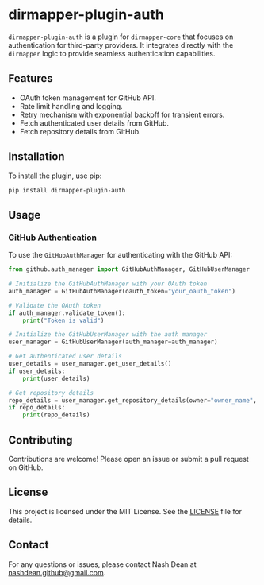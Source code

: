 # dirmapper-plugin-auth

`dirmapper-plugin-auth` is a plugin for `dirmapper-core` that focuses on authentication for third-party providers. It integrates directly with the `dirmapper` logic to provide seamless authentication capabilities.

## Features

- OAuth token management for GitHub API.
- Rate limit handling and logging.
- Retry mechanism with exponential backoff for transient errors.
- Fetch authenticated user details from GitHub.
- Fetch repository details from GitHub.

## Installation

To install the plugin, use pip:

```sh
pip install dirmapper-plugin-auth
```

## Usage

### GitHub Authentication

To use the `GitHubAuthManager` for authenticating with the GitHub API:

```python
from github.auth_manager import GitHubAuthManager, GitHubUserManager

# Initialize the GitHubAuthManager with your OAuth token
auth_manager = GitHubAuthManager(oauth_token="your_oauth_token")

# Validate the OAuth token
if auth_manager.validate_token():
    print("Token is valid")

# Initialize the GitHubUserManager with the auth manager
user_manager = GitHubUserManager(auth_manager=auth_manager)

# Get authenticated user details
user_details = user_manager.get_user_details()
if user_details:
    print(user_details)

# Get repository details
repo_details = user_manager.get_repository_details(owner="owner_name", repo="repo_name")
if repo_details:
    print(repo_details)
```

## Contributing

Contributions are welcome! Please open an issue or submit a pull request on GitHub.

## License

This project is licensed under the MIT License. See the [LICENSE](LICENSE) file for details.

## Contact

For any questions or issues, please contact Nash Dean at nashdean.github@gmail.com.